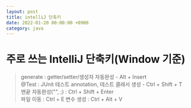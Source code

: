 ```yaml
---
layout: post
title: intelliJ 단축키 
date: 2022-01-20 00:00:00 +0900
category: java
---
```

# 주로 쓰는 IntelliJ 단축키(Window 기준)

> generate : getter/setter/생성자 자동완성 - Alt + Insert  
> @Test : JUnit 테스트 annotation, 테스트 클래서 생성 - Ctrl + Shift + T  
> 맨끝 자동완성("", ;) : Ctrl + Shift + Enter  
> 파일 이동 : Ctrl + E
> 변수 생성 : Ctrl + Alt + V


